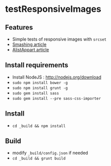 testResponsiveImages
====================

Features
--------
- Simple tests of responsive images with `srcset`
- [Smashing article](http://www.smashingmagazine.com/2014/05/14/responsive-images-done-right-guide-picture-srcset)
- [AlistAppart article](http://alistapart.com/article/responsive-images-in-practice)

Install requirements
--------------------
- Install NodeJS : http://nodejs.org/download
- `sudo npm install bower -g`
- `sudo npm install grunt -g`
- `sudo gem install sass`
- `sudo gem install --pre sass-css-importer`

Install
-------
- `cd _build && npm install`

Build
-----
- modify ```_build/config.json``` if needed
- ```cd _build && grunt build```